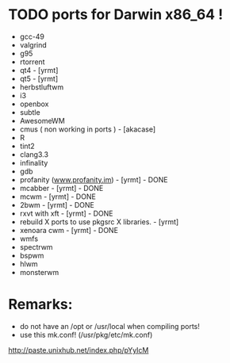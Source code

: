 # TODO ports for Darwin x86_64 !

- gcc-49
- valgrind
- g95
- rtorrent
- qt4 - [yrmt]
- qt5 - [yrmt]
- herbstluftwm
- i3
- openbox
- subtle
- AwesomeWM
- cmus ( non working in ports ) - [akacase]
- R
- tint2
- clang3.3
- infinality
- gdb
- profanity (www.profanity.im) - [yrmt] - DONE
- mcabber - [yrmt] - DONE
- mcwm - [yrmt] - DONE
- 2bwm - [yrmt] - DONE
- rxvt with xft - [yrmt] - DONE
- rebuild X ports to use pkgsrc X libraries. - [yrmt]
- xenoara cwm - [yrmt]  - DONE
- wmfs
- spectrwm
- bspwm
- hlwm
- monsterwm


# Remarks:

- do not have an /opt or /usr/local when compiling ports!
- use this mk.conf! (/usr/pkg/etc/mk.conf)

http://paste.unixhub.net/index.php/pYyIcM

